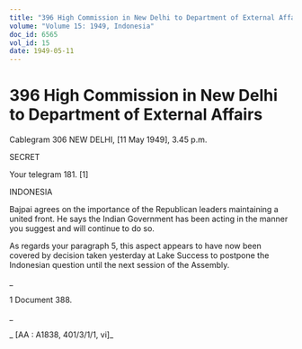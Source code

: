 ```yaml
---
title: "396 High Commission in New Delhi to Department of External Affairs"
volume: "Volume 15: 1949, Indonesia"
doc_id: 6565
vol_id: 15
date: 1949-05-11
---
```


# 396 High Commission in New Delhi to Department of External Affairs

Cablegram 306 NEW DELHI, [11 May 1949], 3.45 p.m.

SECRET

Your telegram 181. [1]

INDONESIA

Bajpai agrees on the importance of the Republican leaders maintaining a united front. He says the Indian Government has been acting in the manner you suggest and will continue to do so.

As regards your paragraph 5, this aspect appears to have now been covered by decision taken yesterday at Lake Success to postpone the Indonesian question until the next session of the Assembly.

_

1 Document 388.

_

_ [AA : A1838, 401/3/1/1, vi]_

